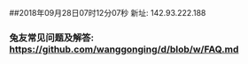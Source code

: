 ##2018年09月28日07时12分07秒 新址: 142.93.222.188
### 兔友常见问题及解答: https://github.com/wanggonging/d/blob/w/FAQ.md
